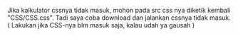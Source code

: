 Jika kalkulator cssnya tidak masuk, mohon pada src css nya diketik kembali "CSS/CSS.css". Tadi saya coba download dan jalankan cssnya tidak masuk.
( Lakukan jika CSS-nya blm masuk saja, kalau udah ya gausah )
